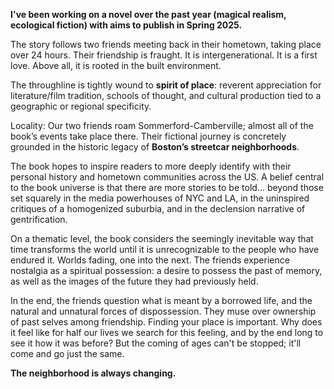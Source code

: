 **I've been working on a novel over the past year (magical realism, ecological fiction) with aims to publish in Spring 2025.**

The story follows two friends meeting back in their hometown, taking place over 24 hours. Their friendship is fraught. It is intergenerational. It is a first love. Above all, it is rooted in the built environment.

The throughline is tightly wound to **spirit of place**: reverent appreciation for literature/film tradition, schools of thought, and cultural production tied to a geographic or regional specificity.

Locality: Our two friends roam Sommerford-Camberville; almost all of the book’s events take place there. Their fictional journey is concretely grounded in the historic legacy of **Boston’s streetcar neighborhoods**.

The book hopes to inspire readers to more deeply identify with their personal history and hometown communities across the US. A belief central to the book universe is that there are more stories to be told… beyond those set squarely in the media powerhouses of NYC and LA, in the uninspired critiques of a homogenized suburbia, and in the declension narrative of gentrification.

On a thematic level, the book considers the seemingly inevitable way that time transforms the world until it is unrecognizable to the people who have endured it. Worlds fading, one into the next. The friends experience nostalgia as a spiritual possession: a desire to possess the past of memory, as well as the images of the future they had previously held.
 
In the end, the friends question what is meant by a borrowed life, and the natural and unnatural forces of dispossession. They muse over ownership of past selves among friendship. Finding your place is important. Why does it feel like for half our lives we search for this feeling, and by the end long to see it how it was before? But the coming of ages can't be stopped; it'll come and go just the same. 

**The neighborhood is always changing.**